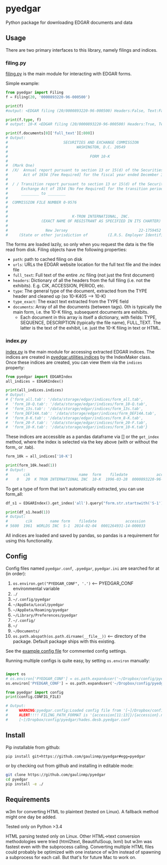 # pyedgar

Python package for downloading EDGAR documents and data


## Usage
There are two primary interfaces to this library, namely filings and indices.



### filing.py
[filing.py](pyedgar/filing.py) is the main module for interacting with EDGAR forms.

Simple example:

```python
from pyedgar import Filing
f = Filing(20, '0000893220-96-000500')

print(f)
#output: <EDGAR filing (20/0000893220-96-000500) Headers:False, Text:False, Documents:False>

print(f.type, f)
# output: 10-K <EDGAR filing (20/0000893220-96-000500) Headers:True, Text:True, Documents:False>

print(f.documents[0]['full_text'][:800])
# Output:
#                         SECURITIES AND EXCHANGE COMMISSION
#                               WASHINGTON, D.C. 20549
#
#                                     FORM 10-K
#
#  (Mark One)
#  /X/  Annual report pursuant to section 13 or 15(d) of the Securities Exchange
#       Act of 1934 [Fee Required] for the fiscal year ended December 30, 1995 or
#
#  / / Transition report pursuant to section 13 or 15(d) of the Securities
#      Exchange Act of 1934 [No Fee Required] for the transition period from
#      ________ to ________
#
#  COMMISSION FILE NUMBER 0-9576
#
#
#                             K-TRON INTERNATIONAL, INC.
#               (EXACT NAME OF REGISTRANT AS SPECIFIED IN ITS CHARTER)
#
#                 New Jersey                                22-1759452
#     (State or other jurisdiction of         (I.R.S. Employer Identification No.)
```

The forms are loaded lazily, so only when you request the data is the file read from disk.
Filing objects have the following properties:

* ``path``: path to cached filing on disk
* ``urls``: URLs the EDGAR website location for the full text file and the index file
* ``full_text``: Full text of the entire .nc filing (not just the first document)
* ``headers``: Dictionary of all the headers from the full filing (i.e. not the exhibits). E.g. CIK, ACCESSION, PERIOD, etc.
* ``type``: The general type of the document, extracted from the TYPE header and cleaned up (so 10-K405 --> 10-K)
* ``type_exact``: The exact text extracted from the TYPE field
* ``documents``: Array of all the documents (between <DOCUMENT></DOCUMENT> tags). 0th is typically the main form, i.e. the 10-K filing, subsequent documents are exhibits.
    * Each document in this array is itself a dictionary, with fields: TYPE, SEQUENCE, DESCRIPTION (typically the file name), FULL_TEXT. The latter is the text of the exhibit, i.e. just the 10-K filing in text or HTML.


### index.py
[index.py](pyedgar/index.py) is the main module for accessing extracted EDGAR indices.
The indices are created in [pyedgar.utilities.indices](pyedgar/utilities/indices.py#L34) by the IndexMaker class.
Once these indices are created, you can view them via the ``indices`` property:

```python
from pyedgar import EDGARIndex
all_indices = EDGARIndex()

print(all_indices.indices)
# Output:
# {'form_all.tab': '/data/storage/edgar/indices/form_all.tab',
#  'form_10-Q.tab': '/data/storage/edgar/indices/form_10-Q.tab',
#  'form_13s.tab': '/data/storage/edgar/indices/form_13s.tab',
#  'form_DEF14A.tab': '/data/storage/edgar/indices/form_DEF14A.tab',
#  'form_8-K.tab': '/data/storage/edgar/indices/form_8-K.tab',
#  'form_20-F.tab': '/data/storage/edgar/indices/form_20-F.tab',
#  'form_10-K.tab': '/data/storage/edgar/indices/form_10-K.tab'}
```

These indices are accessible as a pandas dataframe via [] or the ``get_index`` method, where the index is selected via the key above (with or without the form_ or .tab).

```python
form_10k = all_indices['10-K']

print(form_10k.head(1))
# Output:
#       cik                      name  form    filedate             accession
#    0   20  K TRON INTERNATIONAL INC  10-K  1996-03-28  0000893220-96-000500
```

To get a type of form that isn't automatically extracted, you can use form_all:

```python
df_s1 = EDGARIndex().get_index('all').query("form.str.startswith('S-1')")

print(df_s1.head(1))
# Output:
#        cik        name form    filedate             accession
# 5600  1961  WORLDS INC  S-1  2014-02-04  0001264931-14-000033
```

All indices are loaded and saved by pandas, so pandas is a requirement for using this functionality.



## Config

Config files named ``pyedgar.conf``, ``.pyedgar``, ``pyedgar.ini`` are searched for at (in order):

1. ``os.environ.get("PYEDGAR_CONF", '.')`` <-- PYEDGAR_CONF environmental variable
2. ``./``
3. ``~/.config/pyedgar``
4. ``~/AppData/Local/pyedgar``
5. ``~/AppData/Roaming/pyedgar``
6. ``~/Library/Preferences/pyedgar``
7. ``~/.config/``
8. ``~/``
9. ``~/Documents/``
10. ``os.path.abspath(os.path.dirname(__file__))`` <-- directory of the package. Default package ships with this existing.


See the [example config file](pyedgar.conf) for commented config settings.

Running multiple configs is quite easy, by setting ``os.environ`` manually:

```python

import os
# os.environ['PYEDGAR_CONF'] = os.path.expanduser('~/Dropbox/config/pyedgar/hades.local.pyedgar.conf')
os.environ['PYEDGAR_CONF'] = os.path.expanduser('~/Dropbox/config/pyedgar/hades.desb.pyedgar.conf')

from pyedgar import config
print(config.CONFIG_FILE)

# Output:
#     WARNING:pyedgar.config:Loaded config file from '[~]/Dropbox/config/pyedgar/hades.desb.pyedgar.conf'.
#     ALERT!!!! FILING_PATH_FORMAT is '{accession[11:13]}/{accession}.nc'.
#     [~]/Dropbox/config/pyedgar/hades.desb.pyedgar.conf
```

## Install

Pip installable from github:

```bash
pip install git+https://github.com/gaulinmp/pyedgar#egg=pyedgar
```

or by checking out from github and installing in editable mode:

```bash
git clone https://github.com/gaulinmp/pyedgar
cd pyedgar
pip install -e ./
```

## Requirements

w3m for converting HTML to plaintext (tested on Linux).
A fallback method might one day be added.

Tested only on Python >3.4

HTML parsing tested only on Linux.
Other HTML->text conversion methodologies were tried (html2text, BeautifulSoup, lxml) but w3m was fastest even with the subprocess calling.
Converting multiple HTML files could probably be optimized with one instance of w3m instead of spawning a subprocess for each call.
But that's for future Mac to work on.
